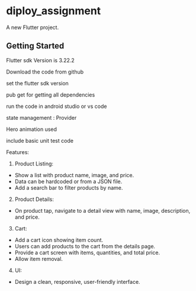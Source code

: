 # diploy_assignment

A new Flutter project.

## Getting Started

Flutter sdk Version is 3.22.2

Download the code from github 

set the flutter sdk version 

pub get for getting all dependencies

run the code in android studio or vs code 


state management : Provider

Hero animation used 

include basic unit test code

Features:
1. Product Listing: 
 - Show a list with product name, image, and price. 
 - Data can be hardcoded or from a JSON file. 
 - Add a search bar to filter products by name.
2. Product Details: 
 - On product tap, navigate to a detail view with name, image, description, and price.
3. Cart: 
 - Add a cart icon showing item count. 
 - Users can add products to the cart from the details page. 
 - Provide a cart screen with items, quantities, and total price. 
 - Allow item removal.
4. UI: 
 - Design a clean, responsive, user-friendly interface.
